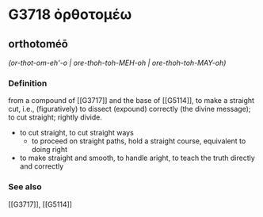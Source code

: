 # G3718 ὀρθοτομέω

## orthotoméō

_(or-thot-om-eh'-o | ore-thoh-toh-MEH-oh | ore-thoh-toh-MAY-oh)_

### Definition

from a compound of [[G3717]] and the base of [[G5114]], to make a straight cut, i.e., (figuratively) to dissect (expound) correctly (the divine message); to cut straight; rightly divide.

- to cut straight, to cut straight ways
  - to proceed on straight paths, hold a straight course, equivalent to doing right
- to make straight and smooth, to handle aright, to teach the truth directly and correctly

### See also

[[G3717]], [[G5114]]

